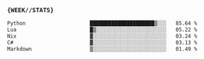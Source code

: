 ### `{WEEK//STATS}` 
<!--START_SECTION:waka-->

```txt
Python                     █████████████████████▒░░░   85.64 %
Lua                        █▒░░░░░░░░░░░░░░░░░░░░░░░   05.22 %
Nix                        ▓░░░░░░░░░░░░░░░░░░░░░░░░   03.24 %
C#                         ▓░░░░░░░░░░░░░░░░░░░░░░░░   03.13 %
Markdown                   ▒░░░░░░░░░░░░░░░░░░░░░░░░   01.49 %
```

<!--END_SECTION:waka-->
